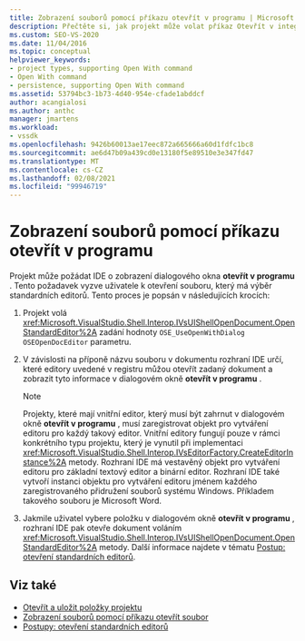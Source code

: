```yaml
---
title: Zobrazení souborů pomocí příkazu otevřít v programu | Microsoft Docs
description: Přečtěte si, jak projekt může volat příkaz Otevřít v integrovaném vývojovém prostředí (IDE) sady Visual Studio k zobrazení souborů.
ms.custom: SEO-VS-2020
ms.date: 11/04/2016
ms.topic: conceptual
helpviewer_keywords:
- project types, supporting Open With command
- Open With command
- persistence, supporting Open With command
ms.assetid: 53794bc3-1b73-4d40-954e-cfade1abddcf
author: acangialosi
ms.author: anthc
manager: jmartens
ms.workload:
- vssdk
ms.openlocfilehash: 9426b60013ae17eec872a665666a60d1fdfc1bc8
ms.sourcegitcommit: ae6d47b09a439cd0e13180f5e89510e3e347fd47
ms.translationtype: MT
ms.contentlocale: cs-CZ
ms.lasthandoff: 02/08/2021
ms.locfileid: "99946719"
---
```

# <a name="display-files-by-using-the-open-with-command"></a>Zobrazení souborů pomocí příkazu otevřít v programu
Projekt může požádat IDE o zobrazení dialogového okna **otevřít v programu** . Tento požadavek vyzve uživatele k otevření souboru, který má výběr standardních editorů. Tento proces je popsán v následujících krocích:

1. Projekt volá <xref:Microsoft.VisualStudio.Shell.Interop.IVsUIShellOpenDocument.OpenStandardEditor%2A> zadání hodnoty `OSE_UseOpenWithDialog` `OSEOpenDocEditor` parametru.

2. V závislosti na příponě názvu souboru v dokumentu rozhraní IDE určí, které editory uvedené v registru můžou otevřít zadaný dokument a zobrazit tyto informace v dialogovém okně **otevřít v programu** .

    > [!NOTE]
    > Projekty, které mají vnitřní editor, který musí být zahrnut v dialogovém okně **otevřít v programu** , musí zaregistrovat objekt pro vytváření editoru pro každý takový editor. Vnitřní editory fungují pouze v rámci konkrétního typu projektu, který je vynutil při implementaci <xref:Microsoft.VisualStudio.Shell.Interop.IVsEditorFactory.CreateEditorInstance%2A> metody. Rozhraní IDE má vestavěný objekt pro vytváření editoru pro základní textový editor a binární editor. Rozhraní IDE také vytvoří instanci objektu pro vytváření editoru jménem každého zaregistrovaného přidružení souborů systému Windows. Příkladem takového souboru je Microsoft Word.

3. Jakmile uživatel vybere položku v dialogovém okně **otevřít v programu** , rozhraní IDE pak otevře dokument voláním <xref:Microsoft.VisualStudio.Shell.Interop.IVsUIShellOpenDocument.OpenStandardEditor%2A> metody. Další informace najdete v tématu [Postup: otevření standardních editorů](../../extensibility/how-to-open-standard-editors.md).

## <a name="see-also"></a>Viz také
- [Otevřít a uložit položky projektu](../../extensibility/internals/opening-and-saving-project-items.md)
- [Zobrazení souborů pomocí příkazu otevřít soubor](../../extensibility/internals/displaying-files-by-using-the-open-file-command.md)
- [Postupy: otevření standardních editorů](../../extensibility/how-to-open-standard-editors.md)

